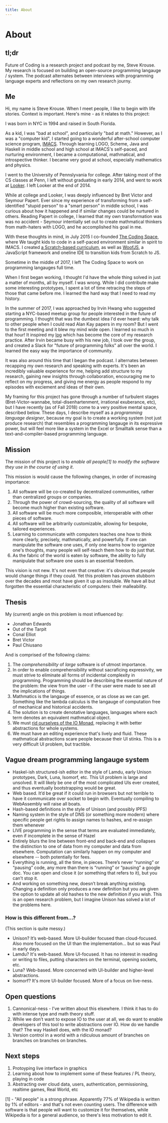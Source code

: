 ```yaml
---
title: About
---
```


# About

## tl;dr

Future of Coding is a research project and podcast by me, Steve Krouse. My research is focused on building an open-source programming langauge / system. The podcast alternates between interviews with programming language experts and reflections on my own research journy.

## Me

Hi, my name is Steve Krouse. When I meet people, I like to begin with life stories. Context is important. Here's mine - as it relates to this project:

I was born in NYC in 1994 and raised in South Florida.

As a kid, I was "bad at school", and particularly "bad at math." However, as I was a "computer kid", I started going to a wonderful after-school computer science program, [IMACS](https://imacs.org). Through learning LOGO, Scheme, Java and Haskell in middle school and high school at IMACS's self-paced, and nurturing environment, I became a computational, mathmatical, and introspective thinker. I became very good at school, especially mathematics and physics.

I went to the University of Pennslyvania for college. After taking most of the CS classes at Penn, I left without graduating in early 2014, and went to work at [Looker](https://looker.com). I left Looker at the end of 2014. 

While at college and Looker, I was deeply influenced by Bret Victor and Seymour Papert. Ever since my experience of transforming from a self-identified "stupid person" to a "smart person" in middle school, I was curious about how it happened and if similar changes could be nurtured in others. Reading Papert in college, I learned that my own transformation was was no accident - Seymour intentially set out to create mathmatical thinkers from math-haters with LOGO, and he accomplished his goal in me.

With these thoughts in mind, in July 2015 I co-founded [The Coding Space](https://thecodingspace.com), where We taught kids to code in a self-paced environment similar in spirit to IMACS. I created [a Scratch-based curriculum](https://coding.space), as well as [WoofJS](https://woofjs.com), a JavaScript framework and oneline IDE to transition kids from Scratch to JS.

Sometime in the middle of 2017, I left The Coding Space to work on programming langauges full time. 

When I first began working, I thought I'd have the whole thing solved in just a matter of months, all by myself. I was wrong. While I did contribute make some interesting prototypes, I spent a lot of time retracing the steps of those that came before me. I learned the hard way that I need to read my history.

In the summer of 2017, I was approached by Irvin Hwang who suggested starting a NYC-based meetup group for people interested in the future of programming. I thought that was the dumbest idea I'd ever heard: why talk to other people when I could read Alan Kay papers in my room? But I went to the first meeting and it blew my mind wide open. I learned so much in that hour! It inspired my [log](./log) which has become the core of my research practice. After Irvin became busy with his new job, I took over the group, and created a Slack for "future of programming folks" all over the world. I learned the easy way the importance of community.

It was also around this time that I began the podcast. I alternates between recapping my own research and speaking with experts. It's been an incredibly valuable experience for me, helping add structure to my research, gaining new insights through collaboration, encouraging me to reflect on my progress, and giving me energy as people respond to my episodes with exciement and ideas of their own.

My framing for this project has gone through a number of turbulent stages (Bret-Victor-wannabe, total-disenhartenment, irrational exuberance, etc), but I have recently (as of Fall 2018) come to a very positive mental space, described below. These days, I describe myself as a *programming language designer*, because my goal is to create a working system (not just produce research) that resembles a programming langauge in its expressive power, but will feel more like a system in the Excel or Smalltalk sense than a text-and-compiler-based programming language.

## Mission

The mission of this project is to *enable all people[1] to modify the software they use in the course of using it*. 

This mission is would cause the following changes, in order of increasing importance:

1. All software will be co-created by decentralized communities, rather than centralized groups or companies. 
2. Through the power of crowd-sourcing, the quality of all software will become much higher than existing software.
3. All software will be much more composible, interoperable with other pieces of software.
4. All software will be arbitrarily customizable, allowing for bespoke, tailored experiences.
5. Learning to communicate with computers teaches one how to think more clearly, precisely, mathmatically, and powerfully. If one can manipulate the software one uses, if only one learns how to organize one's thoughts, many people will self-teach them how to do just that.
6. As the fabric of the world is eaten by software, the ability to fully manipulate that software one uses is an essential freedom.

This vision is not new. It's not even that creative: it's obvious that people would change things if they could. Yet this problem has proven stubborn over the decades and most have given it up as insoluble. We have all but forgotten the essential characteristic of computers: their malleability.

## Thesis

My (current) angle on this problem is most influenced by:

* Jonathan Edwards
* Out of the Tarpit
* Conal Elliot
* Bret Victor
* Paul Chiusano

And is comprised of the following claims:

1. The *comprehensibility* of *large* software is of utmost importance.
2. In order to enable comprehensibility without sacraficing expressivity, we must strive to eliminate all forms of incidental complexity in programming. Programming should be describing the essential nature of the problem: the view from the user - if the user were made to see all the implications of things.
3. Mathmatics is the langauge of essence, or as close as we can get. Something like the lambda calculus is the langauge of computation free of mechanical and historical accidents. 
4. The solution is to create denotative languages, languages where each term denotes an equivalent mathmatical object.
5. We must [rid ourselves of the IO Monad](http://conal.net/blog/posts/can-functional-programming-be-liberated-from-the-von-neumann-paradigm), replacing it with better abstractions for whole systems.
6. We must have an editing experience that's lively and fluid. These mathmatical abstractions scare people because their UI stinks. This is a very difficult UI problem, but tractible.

## Vague dream programming langauge system

* Haskel-ish structured-ish editor in the style of Lamdu, early Unison prototypes, Dark, Luna, Isomorf, etc. This UI problem is large and unsolved. It will likely be one of the most complicated UIs ever created, and thus eventually bootstrapping would be great.
* Web based. It’d be great if it could run in browsers but not terrible to have it communicate over socket to begin with. Eventually compiling to WebAssembly will raise all boats.
* Hash-based definitions in the style of Unison (and possibly IPFS)
* Naming system in the style of DNS (or something more modern) where specific people get rights to assign names to hashes, and re-assign them whenever
* LIVE programming in the sense that terms are evaluated immediately, even if incomplete in the sense of Hazel
* Entirely blurs the line between front-end and back-end and collapses the distinction to one of data from my computer and data from elsewhere. Computation can similarly happen on my computer and elsewhere -- both potentially for fees.
* Everything is running, all the time, in pieces. There’s never “running” or “pausing” code, any more than there is “running”  or “pausing” a google doc. You can open and close it (or something that refers to it), but you can’t stop it.
* And working on something new, doesn’t break anything existing.
Changing a definition only produces a new definition but you are given the option to update all old hashes to the new definition if you wish. This is an open research problem, but I imagine Unison has solved a lot of the problems here.

### How is this different from...?

(This section is quite messy.)

* Unison? It’s web-based. More UI-builder focused than cloud-focused. Also more focused on the UI than the implementation... but so was Paul in early days.
* Lamdu? It's web-based. More UI-focused. It has no interest in reading or writing to files, putting characters on the terminal, opening sockets, etc.
* Luna? Web-based. More concerned with UI-builder and higher-level abstractions.
* Isomorf? It's more UI-builder focused. More of a focus on live-ness.

## Open questions

1. Cannonical-ness - I’ve written about this elsewhere. I think it has to do with intense type and math theory stuff.
2. While we don’t want to expose IO to the user at all, we do want to enable developers of this tool to write abstractions over IO. How do we handle that? The way Haskell does, with the IO monad?
3. Version control in a world with a ridiculous amount of branches on branches on branches on branches.

## Next steps

1. Protoyping live interface in graphics
2. Learning about how to implement some of these features / PL theory, playing in code
3. Abstracting over cloud data, users, authentication, permissioning, realtime games, Real World, etc

[1] - "All people" is a strong phrase. Apparently 77% of Wikipedia is written by 1% of editors - and that's not even counting users. The difference with software is that people will want to customize it for themselves, while Wikipedia is for a general audience, so there's less motivation to edit it.

<script>

(function(i,s,o,g,r,a,m){i['GoogleAnalyticsObject']=r;i[r]=i[r]||function(){
(i[r].q=i[r].q||[]).push(arguments)},i[r].l=1*new Date();a=s.createElement(o),
m=s.getElementsByTagName(o)[0];a.async=1;a.src=g;m.parentNode.insertBefore(a,m)
})(window,document,'script','https://www.google-analytics.com/analytics.js','ga');

ga('create', 'UA-103157758-1', 'auto');
ga('send', 'pageview');

</script>
<script repoPath="stevekrouse/futureofcoding.org" type="text/javascript" src="/unbreakable-links/index.js"></script>